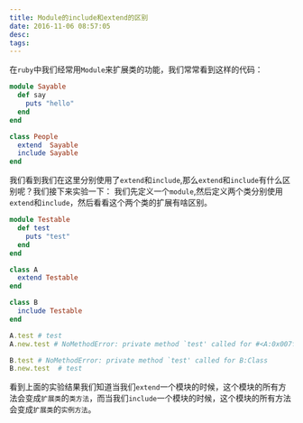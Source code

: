 ```yaml
---
title: Module的include和extend的区别
date: 2016-11-06 08:57:05
desc:
tags:
---
```

在`ruby`中我们经常用`Module`来扩展类的功能，我们常常看到这样的代码：
```ruby
module Sayable
  def say
    puts "hello"
  end
end

class People
  extend  Sayable
  include Sayable
end
```
我们看到我们在这里分别使用了`extend`和`include`,那么`extend`和`include`有什么区别呢？我们接下来实验一下：
我们先定义一个`module`,然后定义两个类分别使用`extend`和`include`，然后看看这个两个类的扩展有啥区别。

<!-- more -->

```ruby
module Testable
  def test
    puts "test"
  end
end

class A
  extend Testable
end

class B
  include Testable
end

A.test # test
A.new.test # NoMethodError: private method `test' called for #<A:0x007f9528d33b40>

B.test # NoMethodError: private method `test' called for B:Class
B.new.test  # test

```
看到上面的实验结果我们知道当我们`extend`一个模块的时候，这个模块的所有方法会变成`扩展类`的`类方法`，而当我们`include`一个模块的时候，这个模块的所有方法会变成`扩展类`的`实例方法`。
